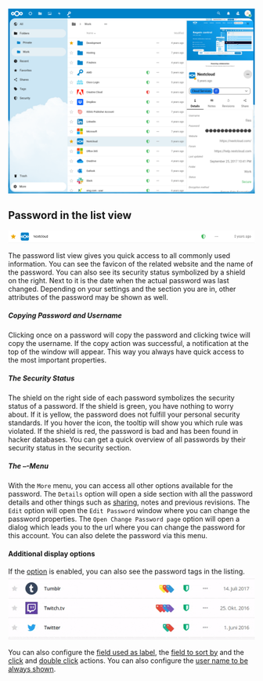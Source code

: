 ![The main section with password details visible](_files/password-details.png)

## Password in the list view
![A single password as displayed in the list view](_files/password-single.png)

The password list view gives you quick access to all commonly used information.
You can see the favicon of the related website and the name of the password.
You can also see its security status symbolized by a shield on the right.
Next to it is the date when the actual password was last changed.
Depending on your settings and the section you are in, other attributes of the password may be shown as well.

##### Copying Password and Username
Clicking once on a password will copy the password and clicking twice will copy the username.
If the copy action was successful, a notification at the top of the window will appear.
This way you always have quick access to the most important properties.

##### The Security Status
The shield on the right side of each password symbolizes the security status of a password.
If the shield is green, you have nothing to worry about.
If it is yellow, the password does not fulfill your personal security standards.
If you hover the icon, the tooltip will show you which rule was violated.
If the shield is red, the password is bad and has been found in hacker databases.
You can get a quick overview of all passwords by their security status in the security section.

##### The `⋯`-Menu
With the `More` menu, you can access all other options available for the password.
The `Details` option will open a side section with all the password details and other things such as [sharing](./Passwords/Sharing-Passwords), notes and previous revisions.
The `Edit` option will open the `Edit Password` window where you can change the password properties.
The `Open Change Password page` option will open a dialog which leads you to the url where you can change the password for this account.
You can also delete the password via this menu.

#### Additional display options
If the [option](./Settings#show-tags-in-the-list-view) is enabled, you can also see the password tags in the listing.
![A password with tags in the list view](_files/tags-hover.gif)

You can also configure the [field used as label](./Settings#set-title-from), the [field to sort by](./Settings#sort-by-advanced) and the [click](./Settings#single-click-action-advanced) and [double click](./Settings#double-click-action-advanced) actions.
You can also configure the [user name to be always shown](./Settings#show-username-in-list-view-advanced).